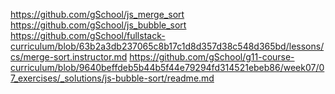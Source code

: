 

https://github.com/gSchool/js_merge_sort
https://github.com/gSchool/js_bubble_sort
https://github.com/gSchool/fullstack-curriculum/blob/63b2a3db237065c8b17c1d8d357d38c548d365bd/lessons/cs/merge-sort.instructor.md
https://github.com/gSchool/g11-course-curriculum/blob/9640beffdeb5b44b5f44e79294fd314521ebeb86/week07/07_exercises/_solutions/js-bubble-sort/readme.md
